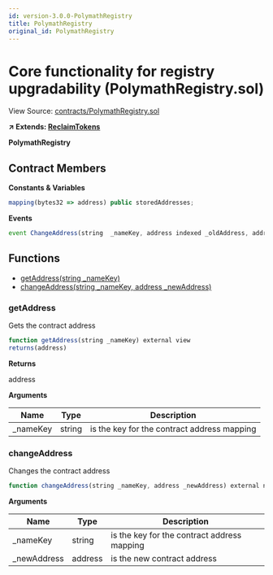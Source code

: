 ```yaml
---
id: version-3.0.0-PolymathRegistry
title: PolymathRegistry
original_id: PolymathRegistry
---
```


# Core functionality for registry upgradability (PolymathRegistry.sol)

View Source: [contracts/PolymathRegistry.sol](../../contracts/PolymathRegistry.sol)

**↗ Extends: [ReclaimTokens](ReclaimTokens.md)**

**PolymathRegistry**

## Contract Members
**Constants & Variables**

```js
mapping(bytes32 => address) public storedAddresses;

```

**Events**

```js
event ChangeAddress(string  _nameKey, address indexed _oldAddress, address indexed _newAddress);
```

## Functions

- [getAddress(string _nameKey)](#getaddress)
- [changeAddress(string _nameKey, address _newAddress)](#changeaddress)

### getAddress

Gets the contract address

```js
function getAddress(string _nameKey) external view
returns(address)
```

**Returns**

address

**Arguments**

| Name        | Type           | Description  |
| ------------- |------------- | -----|
| _nameKey | string | is the key for the contract address mapping | 

### changeAddress

Changes the contract address

```js
function changeAddress(string _nameKey, address _newAddress) external nonpayable onlyOwner 
```

**Arguments**

| Name        | Type           | Description  |
| ------------- |------------- | -----|
| _nameKey | string | is the key for the contract address mapping | 
| _newAddress | address | is the new contract address | 

